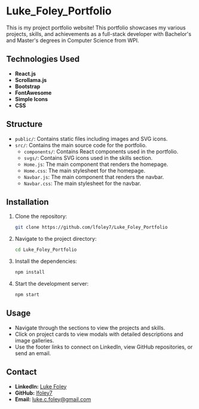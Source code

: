 
# Luke_Foley_Portfolio

This is my project portfolio website! This portfolio showcases my various projects, skills, and achievements as a full-stack developer with Bachelor's and Master's degrees in Computer Science from WPI.

## Technologies Used

- **React.js**
- **Scrollama.js**
- **Bootstrap**
- **FontAwesome**
- **Simple Icons**
- **CSS**

## Structure

- `public/`: Contains static files including images and SVG icons.
- `src/`: Contains the main source code for the portfolio.
  - `components/`: Contains React components used in the portfolio.
  - `svgs/`: Contains SVG icons used in the skills section.
  - `Home.js`: The main component that renders the homepage.
  - `Home.css`: The main stylesheet for the homepage.
  - `Navbar.js`: The main component that renders the navbar.
  - `Navbar.css`: The main stylesheet for the navbar.

## Installation

1. Clone the repository:
    ```bash
    git clone https://github.com/lfoley7/Luke_Foley_Portfolio
    ```
2. Navigate to the project directory:
    ```bash
    cd Luke_Foley_Portfolio
    ```
3. Install the dependencies:
    ```bash
    npm install
    ```
4. Start the development server:
    ```bash
    npm start
    ```

## Usage

- Navigate through the sections to view the projects and skills.
- Click on project cards to view modals with detailed descriptions and image galleries.
- Use the footer links to connect on LinkedIn, view GitHub repositories, or send an email.

## Contact

- **LinkedIn:** [Luke Foley](https://www.linkedin.com/in/luke-foley)
- **GitHub:** [lfoley7](https://github.com/lfoley7)
- **Email:** [luke.c.foley@gmail.com](mailto:luke.c.foley@gmail.com)

